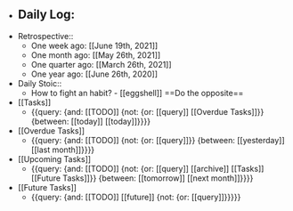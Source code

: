 - Daily Log:
    - 
- Retrospective::
    - One week ago: [[June 19th, 2021]]
    - One month ago: [[May 26th, 2021]]
    - One quarter ago: [[March 26th, 2021]]
    - One year ago: [[June 26th, 2020]]
- Daily Stoic::
    - How to fight an habit? - [[eggshell]] ==Do the opposite==
- [[Tasks]]
    - {{query: {and: [[TODO]] {not: {or: [[query]] [[Overdue Tasks]]}} {between: [[today]] [[today]]}}}}
- [[Overdue Tasks]]
    - {{query: {and: [[TODO]] {not: {or: [[query]]}} {between: [[yesterday]] [[last month]]}}}}
- [[Upcoming Tasks]]
    - {{query: {and: [[TODO]] {not: {or: [[query]] [[archive]] [[Tasks]] [[Future Tasks]]}} {between: [[tomorrow]] [[next month]]}}}}
- [[Future Tasks]]
    - {{query: {and: [[TODO]] [[future]] {not: {or: [[query]]}}}}}

